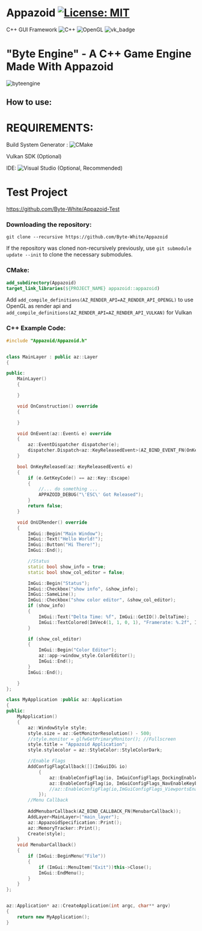 # Appazoid [![License: MIT](https://img.shields.io/badge/License-MIT-yellow.svg)](https://opensource.org/licenses/MIT)
C++ GUI Framework
![C++](https://img.shields.io/badge/c++-%2300599C.svg?style=for-the-badge&logo=c%2B%2B&logoColor=white) ![OpenGL](https://img.shields.io/badge/OpenGL-%23FFFFFF.svg?style=for-the-badge&logo=opengl) 
![vk_badge](https://user-images.githubusercontent.com/51212450/178277240-37ccc926-1444-4fff-812b-48764b33536d.png)

# "Byte Engine" - A C++ Game Engine Made With Appazoid
![byteengine](https://user-images.githubusercontent.com/51212450/178272164-844eea45-7513-4d7b-ab59-d9e5b2f26a1a.png)
## How to use:
# REQUIREMENTS:
Build System Generator : ![CMake](https://img.shields.io/badge/CMake-%23008FBA.svg?style=for-the-badge&logo=cmake&logoColor=white)

Vulkan SDK (Optional)

IDE: ![Visual Studio](https://img.shields.io/badge/Visual%20Studio-5C2D91.svg?style=for-the-badge&logo=visual-studio&logoColor=white) (Optional, Recommended)


# Test Project

https://github.com/Byte-White/Appazoid-Test

### Downloading the repository:
```
git clone --recursive https://github.com/Byte-White/Appazoid
```
If the repository was cloned non-recursively previously, use `git submodule update --init` to clone the necessary submodules.
### CMake:
```CMAKE
add_subdirectory(Appazoid)
target_link_libraries(${PROJECT_NAME} appazoid::appazoid)
```
Add `add_compile_definitions(AZ_RENDER_API=AZ_RENDER_API_OPENGL)` to use
OpenGL as render api and `add_compile_definitions(AZ_RENDER_API=AZ_RENDER_API_VULKAN)`
for Vulkan
### C++ Example Code:


```C++
#include "Appazoid/Appazoid.h"


class MainLayer : public az::Layer
{

public:
	MainLayer()
	{

	}

	void OnConstruction() override
	{

	}

	void OnEvent(az::Event& e) override
	{
		az::EventDispatcher dispatcher(e);
		dispatcher.Dispatch<az::KeyReleasedEvent>(AZ_BIND_EVENT_FN(OnKeyReleased));
	}

	bool OnKeyReleased(az::KeyReleasedEvent& e)
	{
		if (e.GetKeyCode() == az::Key::Escape)
		{
			//... do something ...
			APPAZOID_DEBUG("\'ESC\' Got Released");
		}
		return false;
	}

	void OnUIRender() override
	{
		ImGui::Begin("Main Window");
		ImGui::Text("Hello World!");
		ImGui::Button("Hi There!");
		ImGui::End();

		//Status 
		static bool show_info = true;
		static bool show_col_editor = false;

		ImGui::Begin("Status");
		ImGui::Checkbox("show info", &show_info);
		ImGui::SameLine();
		ImGui::Checkbox("show color editor", &show_col_editor);
		if (show_info)
		{
			ImGui::Text("Delta Time: %f", ImGui::GetIO().DeltaTime);
			ImGui::TextColored(ImVec4(1, 1, 0, 1), "Framerate: %.2f", ImGui::GetIO().Framerate);
		}

		if (show_col_editor)
		{
			ImGui::Begin("Color Editor");
			az::app->window_style.ColorEditor();
			ImGui::End();
		}
		ImGui::End();

	}
};

class MyApplication :public az::Application
{
public:
	MyApplication()
	{
		az::WindowStyle style;
		style.size = az::GetMonitorResolution() - 500;
		//style.monitor = glfwGetPrimaryMonitor(); //Fullscreen
		style.title = "Appazoid Application";
		style.stylecolor = az::StyleColor::StyleColorDark;

		//Enable Flags
		AddConfigFlagCallback([](ImGuiIO& io)
			{
				az::EnableConfigFlag(io, ImGuiConfigFlags_DockingEnable);
				az::EnableConfigFlag(io, ImGuiConfigFlags_NavEnableKeyboard);
				//az::EnableConfigFlag(io,ImGuiConfigFlags_ViewportsEnable);//Errors when using viewports
			});
		//Menu Callback
		
		AddMenubarCallback(AZ_BIND_CALLBACK_FN(MenubarCallback));
		AddLayer<MainLayer>("main_layer");
		az::AppazoidSpecification::Print();
		az::MemoryTracker::Print();
		Create(style);
	}
	void MenubarCallback()
	{
		if (ImGui::BeginMenu("File"))
		{
			if (ImGui::MenuItem("Exit"))this->Close();
			ImGui::EndMenu();
		}
	}
};


az::Application* az::CreateApplication(int argc, char** argv)
{
	return new MyApplication();
}
```
